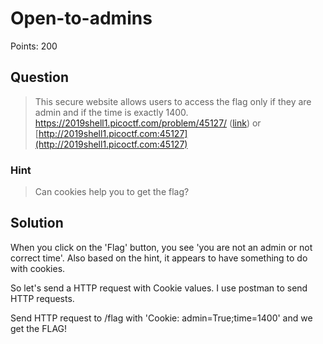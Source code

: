 # Open-to-admins

Points: 200

## Question

> This secure website allows users to access the flag only if they are admin and if the time is exactly 1400. https://2019shell1.picoctf.com/problem/45127/ ([link](https://2019shell1.picoctf.com/problem/45127/)) or [http://2019shell1.picoctf.com:45127](http://2019shell1.picoctf.com:45127)

### Hint

> Can cookies help you to get the flag?

## Solution

When you click on the 'Flag' button, you see 'you are not an admin or not correct time'. Also based on the hint, it appears to have something to do with cookies.

So let's send a HTTP request with Cookie values. I use postman to send HTTP requests. 

Send HTTP request to /flag with 'Cookie: admin=True;time=1400' and we get the FLAG!
